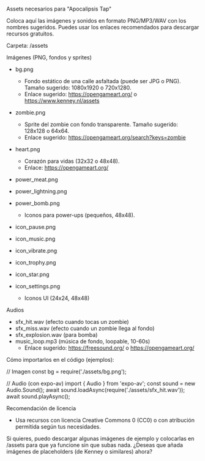 Assets necesarios para "Apocalipsis Tap"

Coloca aquí las imágenes y sonidos en formato PNG/MP3/WAV con los nombres sugeridos. Puedes usar los enlaces recomendados para descargar recursos gratuitos.

Carpeta: /assets

Imágenes (PNG, fondos y sprites)
- bg.png
  - Fondo estático de una calle asfaltada (puede ser JPG o PNG). Tamaño sugerido: 1080x1920 o 720x1280.
  - Enlace sugerido: https://opengameart.org/ o https://www.kenney.nl/assets

- zombie.png
  - Sprite del zombie con fondo transparente. Tamaño sugerido: 128x128 o 64x64.
  - Enlace sugerido: https://opengameart.org/search?keys=zombie

- heart.png
  - Corazón para vidas (32x32 o 48x48).
  - Enlace: https://opengameart.org/

- power_meat.png
- power_lightning.png
- power_bomb.png
  - Iconos para power-ups (pequeños, 48x48).

- icon_pause.png
- icon_music.png
- icon_vibrate.png
- icon_trophy.png
- icon_star.png
- icon_settings.png
  - Iconos UI (24x24, 48x48)

Audios
- sfx_hit.wav (efecto cuando tocas un zombie)
- sfx_miss.wav (efecto cuando un zombie llega al fondo)
- sfx_explosion.wav (para bomba)
- music_loop.mp3 (música de fondo, loopable, 10-60s)
  - Enlace sugerido: https://freesound.org/ o https://opengameart.org/

Cómo importarlos en el código (ejemplos):

// Imagen
const bg = require('./assets/bg.png');

// Audio (con expo-av)
import { Audio } from 'expo-av';
const sound = new Audio.Sound();
await sound.loadAsync(require('./assets/sfx_hit.wav'));
await sound.playAsync();

Recomendación de licencia
- Usa recursos con licencia Creative Commons 0 (CC0) o con atribución permitida según tus necesidades.

Si quieres, puedo descargar algunas imágenes de ejemplo y colocarlas en /assets para que ya funcione sin que subas nada. ¿Deseas que añada imágenes de placeholders (de Kenney o similares) ahora?